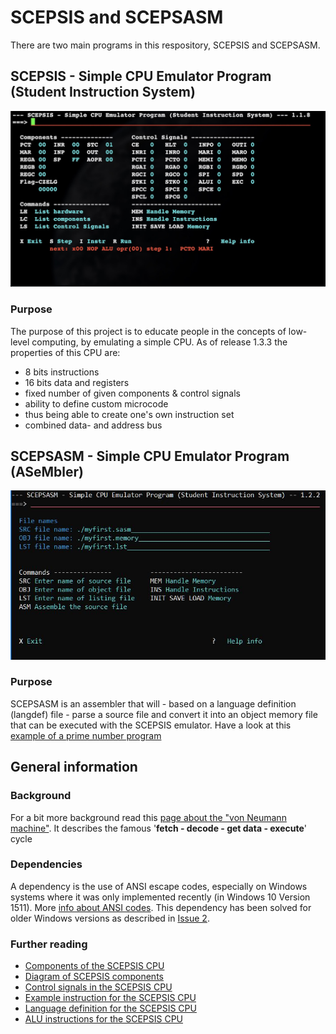 
# SCEPSIS and SCEPSASM
There are two main programs in this respository, SCEPSIS and SCEPSASM.

## SCEPSIS - Simple CPU Emulator Program (Student Instruction System)
![SCEPSIS control panel](https://github.com/GerardWassink/SCEPSIS/blob/master/gfx/scepsis_main.JPG "SCEPSIS main screen")

### Purpose
The purpose of this project is to educate people in the concepts of low-level computing, by emulating a simple CPU. As of release 1.3.3 the properties of this CPU are:
- 8 bits instructions
- 16 bits data and registers
- fixed number of given components & control signals
- ability to define custom microcode
- thus being able to create one's own instruction set
- combined data- and address bus

## SCEPSASM - Simple CPU Emulator Program (ASeMbler)
![SCEPSASM main screen](https://github.com/GerardWassink/SCEPSIS/blob/master/gfx/scepsasm_main.JPG "SCEPSASM main screen")

### Purpose
SCEPSASM is an assembler that will - based on a language definition (langdef) file - parse a source file and convert it into an object memory file that can be executed with the SCEPSIS emulator. Have a look at this [example of a prime number program](https://github.com/GerardWassink/SCEPSIS/blob/master/source/prime.lst_zebra.pdf)

## General information

### Background
For a bit more background read this [page about the "von Neumann machine"](https://geronimo370.nl/computers/theory/the-von-neumann-machine/). It describes the famous '**fetch - decode - get data - execute**' cycle

### Dependencies
A dependency is the use of ANSI escape codes, especially on Windows systems where it was only implemented recently (in Windows 10 Version 1511). More [info about ANSI codes](https://en.wikipedia.org/wiki/ANSI_escape_code). This dependency has been solved for older Windows versions as described in [Issue 2](https://github.com/GerardWassink/SCEPSIS/issues/3).

### Further reading
- [Components of the SCEPSIS CPU](./doc/Components.md)
- [Diagram of SCEPSIS components](./gfx/SCEPSIS_Components.JPG)
- [Control signals in the SCEPSIS CPU](./doc/ControlSignals.md)
- [Example instruction for the SCEPSIS CPU](./doc/Example.md)
- [Language definition for the SCEPSIS CPU](./doc/Langdef.md)
- [ALU instructions for the SCEPSIS CPU](./doc/ALUinstructions.md)
